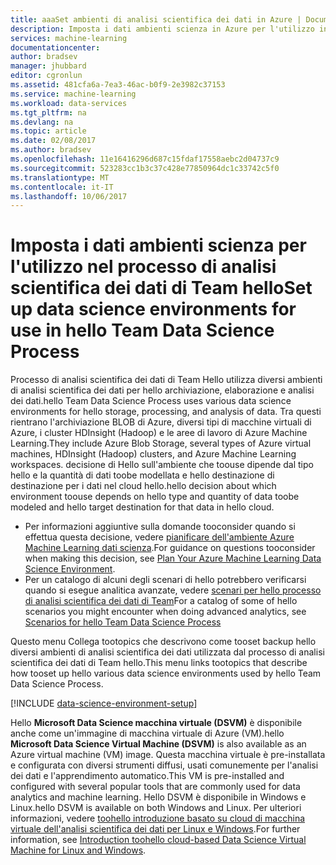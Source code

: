 ```yaml
---
title: aaaSet ambienti di analisi scientifica dei dati in Azure | Documenti Microsoft
description: Imposta i dati ambienti scienza in Azure per l'utilizzo in hello processo di analisi scientifica dei dati del Team.
services: machine-learning
documentationcenter: 
author: bradsev
manager: jhubbard
editor: cgronlun
ms.assetid: 481cfa6a-7ea3-46ac-b0f9-2e3982c37153
ms.service: machine-learning
ms.workload: data-services
ms.tgt_pltfrm: na
ms.devlang: na
ms.topic: article
ms.date: 02/08/2017
ms.author: bradsev
ms.openlocfilehash: 11e16416296d687c15fdaf17558aebc2d04737c9
ms.sourcegitcommit: 523283cc1b3c37c428e77850964dc1c33742c5f0
ms.translationtype: MT
ms.contentlocale: it-IT
ms.lasthandoff: 10/06/2017
---
```

# <a name="set-up-data-science-environments-for-use-in-hello-team-data-science-process"></a><span data-ttu-id="7422e-103">Imposta i dati ambienti scienza per l'utilizzo nel processo di analisi scientifica dei dati di Team hello</span><span class="sxs-lookup"><span data-stu-id="7422e-103">Set up data science environments for use in hello Team Data Science Process</span></span>
<span data-ttu-id="7422e-104">Processo di analisi scientifica dei dati di Team Hello utilizza diversi ambienti di analisi scientifica dei dati per hello archiviazione, elaborazione e analisi dei dati.</span><span class="sxs-lookup"><span data-stu-id="7422e-104">hello Team Data Science Process uses various data science environments for hello storage, processing, and analysis of data.</span></span> <span data-ttu-id="7422e-105">Tra questi rientrano l'archiviazione BLOB di Azure, diversi tipi di macchine virtuali di Azure, i cluster HDInsight (Hadoop) e le aree di lavoro di Azure Machine Learning.</span><span class="sxs-lookup"><span data-stu-id="7422e-105">They include Azure Blob Storage, several types of Azure virtual machines, HDInsight (Hadoop) clusters, and Azure Machine Learning workspaces.</span></span> <span data-ttu-id="7422e-106">decisione di Hello sull'ambiente che toouse dipende dal tipo hello e la quantità di dati toobe modellata e hello destinazione di destinazione per i dati nel cloud hello.</span><span class="sxs-lookup"><span data-stu-id="7422e-106">hello decision about which environment toouse depends on hello type and quantity of data toobe modeled and hello target destination for that data in hello cloud.</span></span> 

* <span data-ttu-id="7422e-107">Per informazioni aggiuntive sulla domande tooconsider quando si effettua questa decisione, vedere [pianificare dell'ambiente Azure Machine Learning dati scienza](machine-learning-data-science-plan-your-environment.md).</span><span class="sxs-lookup"><span data-stu-id="7422e-107">For guidance on questions tooconsider when making this decision, see [Plan Your Azure Machine Learning Data Science Environment](machine-learning-data-science-plan-your-environment.md).</span></span> 
* <span data-ttu-id="7422e-108">Per un catalogo di alcuni degli scenari di hello potrebbero verificarsi quando si esegue analitica avanzate, vedere [scenari per hello processo di analisi scientifica dei dati di Team](machine-learning-data-science-plan-sample-scenarios.md)</span><span class="sxs-lookup"><span data-stu-id="7422e-108">For a catalog of some of hello scenarios you might encounter when doing advanced analytics, see [Scenarios for hello Team Data Science Process](machine-learning-data-science-plan-sample-scenarios.md)</span></span>

<span data-ttu-id="7422e-109">Questo menu Collega tootopics che descrivono come tooset backup hello diversi ambienti di analisi scientifica dei dati utilizzata dal processo di analisi scientifica dei dati di Team hello.</span><span class="sxs-lookup"><span data-stu-id="7422e-109">This menu links tootopics that describe how tooset up hello various data science environments used by hello Team Data Science Process.</span></span>

[!INCLUDE [data-science-environment-setup](../../includes/cap-setup-environments.md)]

<span data-ttu-id="7422e-110">Hello **Microsoft Data Science macchina virtuale (DSVM)** è disponibile anche come un'immagine di macchina virtuale di Azure (VM).</span><span class="sxs-lookup"><span data-stu-id="7422e-110">hello **Microsoft Data Science Virtual Machine (DSVM)** is also available as an Azure virtual machine (VM) image.</span></span> <span data-ttu-id="7422e-111">Questa macchina virtuale è pre-installata e configurata con diversi strumenti diffusi, usati comunemente per l'analisi dei dati e l'apprendimento automatico.</span><span class="sxs-lookup"><span data-stu-id="7422e-111">This VM is pre-installed and configured with several popular tools that are commonly used for data analytics and machine learning.</span></span> <span data-ttu-id="7422e-112">Hello DSVM è disponibile in Windows e Linux.</span><span class="sxs-lookup"><span data-stu-id="7422e-112">hello DSVM is available on both Windows and Linux.</span></span> <span data-ttu-id="7422e-113">Per ulteriori informazioni, vedere [toohello introduzione basato su cloud di macchina virtuale dell'analisi scientifica dei dati per Linux e Windows](machine-learning-data-science-virtual-machine-overview.md).</span><span class="sxs-lookup"><span data-stu-id="7422e-113">For further information, see [Introduction toohello cloud-based Data Science Virtual Machine for Linux and Windows](machine-learning-data-science-virtual-machine-overview.md).</span></span>

